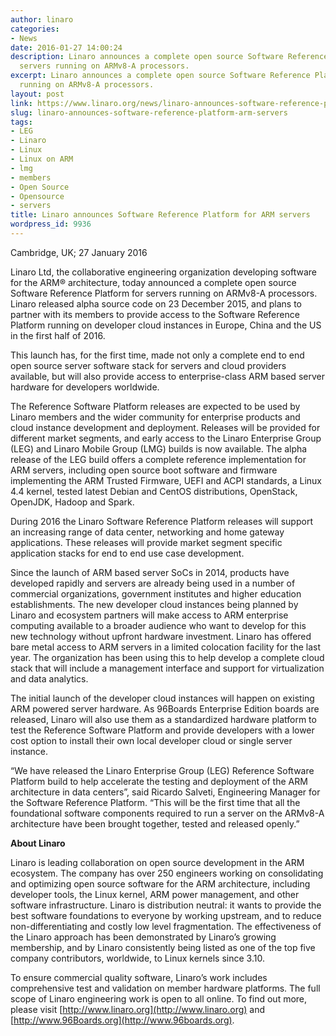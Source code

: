 ```yaml
---
author: linaro
categories:
- News
date: 2016-01-27 14:00:24
description: Linaro announces a complete open source Software Reference Platform for
  servers running on ARMv8-A processors.
excerpt: Linaro announces a complete open source Software Reference Platform for servers
  running on ARMv8-A processors.
layout: post
link: https://www.linaro.org/news/linaro-announces-software-reference-platform-arm-servers/
slug: linaro-announces-software-reference-platform-arm-servers
tags:
- LEG
- Linaro
- Linux
- Linux on ARM
- lmg
- members
- Open Source
- Opensource
- servers
title: Linaro announces Software Reference Platform for ARM servers
wordpress_id: 9936
---
```


Cambridge, UK; 27 January 2016

Linaro Ltd, the collaborative engineering organization developing software for the ARM® architecture, today announced a complete open source Software Reference Platform for servers running on ARMv8-A processors. Linaro released alpha source code on 23 December 2015, and plans to partner with its members to provide access to the Software Reference Platform running on developer cloud instances in Europe, China and the US in the first half of 2016.

This launch has, for the first time, made not only a complete end to end open source server software stack for servers and cloud providers available, but will also provide access to enterprise-class ARM based server hardware for developers worldwide.

The Reference Software Platform releases are expected to be used by Linaro members and the wider community for enterprise products and cloud instance development and deployment. Releases will be provided for different market segments, and early access to the Linaro Enterprise Group (LEG) and Linaro Mobile Group (LMG) builds is now available. The alpha release of the LEG build offers a complete reference implementation for ARM servers, including open source boot software and firmware implementing the ARM Trusted Firmware, UEFI and ACPI standards, a Linux 4.4 kernel, tested latest Debian and CentOS distributions, OpenStack, OpenJDK, Hadoop and Spark.

During 2016 the Linaro Software Reference Platform releases will support an increasing range of data center, networking and home gateway applications. These releases will provide market segment specific application stacks for end to end use case development.

Since the launch of ARM based server SoCs in 2014, products have developed rapidly and servers are already being used in a number of commercial organizations, government institutes and higher education establishments. The new developer cloud instances being planned by Linaro and ecosystem partners will make access to ARM enterprise computing available to a broader audience who want to develop for this new technology without upfront hardware investment. Linaro has offered bare metal access to ARM servers in a limited colocation facility for the last year. The organization has been using this to help develop a complete cloud stack that will include a management interface and support for virtualization and data analytics.

The initial launch of the developer cloud instances will happen on existing ARM powered server hardware. As 96Boards Enterprise Edition boards are released, Linaro will also use them as a standardized hardware platform to test the Reference Software Platform and provide developers with a lower cost option to install their own local developer cloud or single server instance.

“We have released the Linaro Enterprise Group (LEG) Reference Software Platform build to help accelerate the testing and deployment of the ARM architecture in data centers”, said Ricardo Salveti, Engineering Manager for the Software Reference Platform. “This will be the first time that all the foundational software components required to run a server on the ARMv8-A architecture have been brought together, tested and released openly.”

**About Linaro**

Linaro is leading collaboration on open source development in the ARM ecosystem. The company has over 250 engineers working on consolidating and optimizing open source software for the ARM architecture, including developer tools, the Linux kernel, ARM power management, and other software infrastructure. Linaro is distribution neutral: it wants to provide the best software foundations to everyone by working upstream, and to reduce non-differentiating and costly low level fragmentation. The effectiveness of the Linaro approach has been demonstrated by Linaro’s growing membership, and by Linaro consistently being listed as one of the top five company contributors, worldwide, to Linux kernels since 3.10.

To ensure commercial quality software, Linaro’s work includes comprehensive test and validation on member hardware platforms. The full scope of Linaro engineering work is open to all online. To find out more, please visit [http://www.linaro.org](http://www.linaro.org) and [http://www.96Boards.org](http://www.96boards.org).